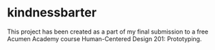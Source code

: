 # kindnessbarter
This project has been created as a part of my final submission to a free Acumen Academy course Human-Centered Design 201: Prototyping.

